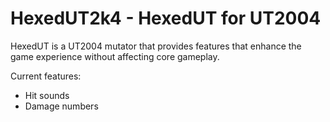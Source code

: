 # HexedUT2k4 - HexedUT for UT2004

HexedUT is a UT2004 mutator that provides features that enhance the game experience without affecting core gameplay.

Current features:
* Hit sounds
* Damage numbers

